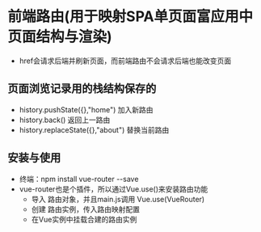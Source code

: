 # 前端路由(用于映射SPA单页面富应用中页面结构与渲染)
- href会请求后端并刷新页面，而前端路由不会请求后端也能改变页面
## 页面浏览记录用的栈结构保存的
- history.pushState({},"home")  加入新路由
- history.back()  返回上一路由
- history.replaceState({},"about")  替换当前路由
## 安装与使用
- 终端：npm install vue-router --save
- vue-router也是个插件，所以通过Vue.use()来安装路由功能
  + 导入 路由对象，并且main.js调用 Vue.use(VueRouter)
  + 创建 路由实例，传入路由映射配置
  + 在Vue实例中挂载合建的路由实例
